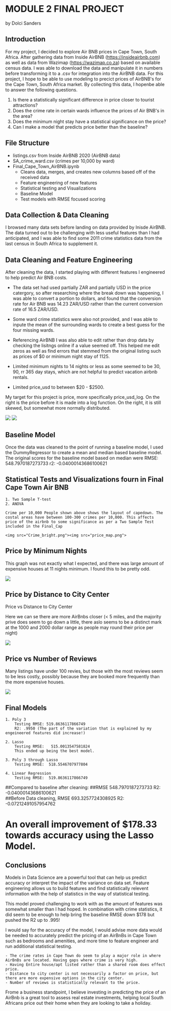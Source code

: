 # MODULE 2 FINAL PROJECT
by Dolci Sanders

 ## Introduction

For my project, I decided to explore Air BNB prices in Cape Town, South Africa. After gathering data from Inside AirBNB (https://insideairbnb.com) as well as data from Wazimap (https://wazimap.co.za) based on available census data. I was able to download the data and manipulate it in numbers before transforming it to a .csv for integration into the AirBNB data. For this project, I hope to be able to use modeling to precict prices of AirBNB's for the Cape Town, South Africa market. By collecting this data, I hopenbe able to answer the following questions.


1. Is there a statistically significant difference in price closer to tourist attractions?
2. Does the crime rate in certain wards influence the prices of Air BNB's in the area? 
3. Does the minimum night stay have a statistical significance on the price? 
4. Can I make a model that predicts price better than the baseline? 



## File Structure

- listings.csv from Inside AirBNB 2020 (AirBNB data)
- SA_crime_ward.csv (crimes per 10,000 by ward)
- Final_Cape_Town_AirBNB.ipynb 
    - Cleans data, merges, and creates new columns based off of the received data
    - Feature engineering of new features
    - Statistical testing and Visualizations
    - Baseline Model
    - Test models with RMSE focused scoring 

## Data Collection & Data Cleaning

I browsed many data sets before landing on data provided by Inisde AirBNB. The data turned out to be challenging with less useful features than I had anticipated, and I was able to find some 2011 crime statistics data from the last census in South Africa to supplement it. 


## Data Cleaning and Feature Engineering

After cleaning the data, I started playing with different features I engineered to help predict Air BNB costs. 

   - The data set had used partially ZAR and partially USD in the price catergory, so after researching where the break down was happening, I was able to convert a portion to dollars, and found that the conversion rate for Air BNB was 14.23 ZAR/USD rather than the current conversion rate of 16.5 ZAR/USD. 
   - Some ward crime statistics were also not provided, and I was able to inpute the mean of the surrounding wards to create a best guess for the four missing wards. 
   - Referencing AirBNB I was also able to edit rather than drop data by checking the lisitngs online if a value seemed off. This helped me edit zeros as well as find errors that stemmed from the original listing such as prices of $0 or minimum night stay of 1125. 
    
    
  - Limited minimum nights to 14 nights or less as some seemed to be 30, 90, rr 365 day stays, which are not helpful to predict vacation airbnb rentals.
  - Limited price_usd to between $20 - $2500.
    

  My target for this project is price, more specifically price_usd_log. 
On the right is the price before it is made into a log function. On the right, it is still skewed, but somewhat more normally distributed. 

<img src="./png/skewed_price.png"> <img src="./png/normalized_price.png">

## Baseline Model

Once the data was cleaned to the point of running a baseline model, I used the DummyRegressor to create a mean and median based baseline model. The original scores for the baseline model based on median were RMSE: 548.7970187273733 r2:  -0.04000143686100621

## Statistical Tests and Visualizations fourn in Final Cape Town Air BNB

    1. Two Sample T-test
    2. ANOVA

    Crime per 10,000 People shown above shows the layout of capedown. The costal areas have between 100-300 crimes per 10,000. This affects price of the airbnb to some significance as per a Two Sample Test included in the Final_Cap

    <img src="Crime_bright.png"><img src="price_map.png">

## Price by Minimum Nights 

This graph was not exactly what I expected, and there was large amount of expensive houses at 11 nights minimum.
I found this to be pretty odd. 

<img src="./png/nights_price.png">


## Price by Distance to City Center 

Price vs Distance to City Center
 
Here we can se there are more AirBnbs closer (< 5 miles, and the majority prive does seem to go down a little, there aslo seems to be a distinct mark at the 1000 and 2000 dollar range as people may round their price per night)

<img src="./png/price_distance.png">

## Price vs Number of Reviews

Many listings have under 100 revies, but those with the most reviews seem to be less costly, possibly because they are booked more frequently than the more expensive houses. 

<img src="./png/price_reviews.png">

## Final Models

    1. Poly 3 
        Testing RMSE: 519.8636117866749
        R2: .9950 (The part of the variation that is explained by my engeineered features did increase!)

    2. Lasso
        Testing RMSE:   515.0013547581824
        This ended up being the best model. 

    3. Poly 3 through Lasso
        Testing RMSE:  518.5546707977804

    4. Linear Regression
        Testing RMSE:  519.8636117866749

##Compared to baseline after cleaning: 
##RMSE 548.7970187273733 R2:  -0.04000143686100621    
##Before Data cleaning, RMSE  693.3257724308925 R2:  -0.07212491057954762

# An overall improvement of $178.33 towards accuracy using the Lasso Model.

## Conclusions 

Models in Data Science are a powerful tool that can help us predict accuracy or interpret the impact of the variance on data set. Feature engineering allows us to build features and find statistically relevent information with the help of statistics in the way of statistical testing. 

This model proved challenging to work with as the amount of features was somewhat smaller than I had hoped. In combination with crime statistics, it did seem to be enough to help bring the baseline RMSE down $178 but pushed the R2 up to .995! 
 
I would say for the accuracy of the model, I would advise more data would be needed to accurately predict the pricing of an AirBnBs in Cape Town such as bedrooms and amenities, and more time to feature engineer and run additional statistical testing. 
 
    - The crime rates in Cape Town do seem to play a major role in where AirBnBs are located. Having gaps where crime is very high. 
    - Having Entire house/apt listed rather than a shared room does effect price. 
    - Distance to city center is not necessarily a factor on price, but there are more expensive options in the city center. 
    - Number of reviews is statistically relevant to the price. 
    
Frome a business standpoint, I believe investing in predicting the price of an AirBnb is a great tool to assess real estate investments, helping local South Africans price out their home when they are looking to take a holiday.



